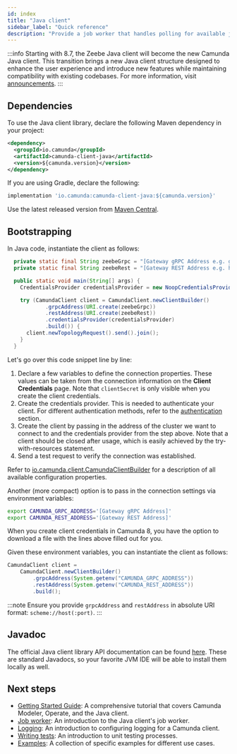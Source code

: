 ```yaml
---
id: index
title: "Java client"
sidebar_label: "Quick reference"
description: "Provide a job worker that handles polling for available jobs, use SLF4J for logging useful notes, and more."
---
```


:::info
Starting with 8.7, the Zeebe Java client will become the new Camunda Java client. This transition brings a new Java client structure designed to enhance the user experience and introduce new features while maintaining compatibility with existing codebases.
For more information, visit [announcements](/reference/announcements-release-notes/870/870-announcements.md#zeebe-java-client).
:::

## Dependencies

To use the Java client library, declare the following Maven dependency in your project:

```xml
<dependency>
  <groupId>io.camunda</groupId>
  <artifactId>camunda-client-java</artifactId>
  <version>${camunda.version}</version>
</dependency>
```

If you are using Gradle, declare the following:

```groovy
implementation 'io.camunda:camunda-client-java:${camunda.version}'
```

Use the latest released version from [Maven Central](https://search.maven.org/artifact/io.camunda/camunda-client-java).

## Bootstrapping

In Java code, instantiate the client as follows:

```java
  private static final String zeebeGrpc = "[Gateway gRPC Address e.g. grpcs://f887f1a6-7c2b-48ce-809a-e11e5a6ba31a.dsm-1.zeebe.camunda.io:443]";
  private static final String zeebeRest = "[Gateway REST Address e.g. https://dsm-1.zeebe.camunda.io/f887f1a6-7c2b-48ce-809a-e11e5a6ba31a]";

  public static void main(String[] args) {
    CredentialsProvider credentialsProvider = new NoopCredentialsProvider();

    try (CamundaClient client = CamundaClient.newClientBuilder()
            .grpcAddress(URI.create(zeebeGrpc))
            .restAddress(URI.create(zeebeRest))
            .credentialsProvider(credentialsProvider)
            .build()) {
      client.newTopologyRequest().send().join();
    }
  }
```

Let's go over this code snippet line by line:

1. Declare a few variables to define the connection properties. These values can be taken from the connection information on the **Client Credentials** page. Note that `clientSecret` is only visible when you create the client credentials.
2. Create the credentials provider. This is needed to authenticate your client. For different authentication methods, refer to the [authentication](authentication.md) section.
3. Create the client by passing in the address of the cluster we want to connect to and the credentials provider from the step above. Note that a client should be closed after usage, which is easily achieved by the try-with-resources statement.
4. Send a test request to verify the connection was established.

Refer to [io.camunda.client.CamundaClientBuilder](https://javadoc.io/doc/io.camunda/camunda-client-java/latest/io/camunda/client/CamundaClientBuilder.html) for a description of all available configuration properties.

Another (more compact) option is to pass in the connection settings via environment variables:

```bash
export CAMUNDA_GRPC_ADDRESS='[Gateway gRPC Address]'
export CAMUNDA_REST_ADDRESS='[Gateway REST Address]'
```

When you create client credentials in Camunda 8, you have the option to download a file with the lines above filled out for you.

Given these environment variables, you can instantiate the client as follows:

```java
CamundaClient client =
    CamundaClient.newClientBuilder()
        .grpcAddress(System.getenv("CAMUNDA_GRPC_ADDRESS"))
        .restAddress(System.getenv("CAMUNDA_REST_ADDRESS"))
        .build();
```

:::note
Ensure you provide `grpcAddress` and `restAddress` in absolute URI format: `scheme://host(:port)`.
:::

## Javadoc

The official Java client library API documentation can be found [here](https://javadoc.io/doc/io.camunda/camunda-client-java). These are standard Javadocs, so your favorite JVM IDE will be able to install them locally as well.

## Next steps

- [Getting Started Guide](https://github.com/camunda/camunda-platform-get-started): A comprehensive tutorial that covers Camunda Modeler, Operate, and the Java client.
- [Job worker](job-worker.md): An introduction to the Java client's job worker.
- [Logging](logging.md): An introduction to configuring logging for a Camunda client.
- [Writing tests](zeebe-process-test.md): An introduction to unit testing processes.
- [Examples](apis-tools/java-client-examples/index.md): A collection of specific examples for different use cases.
